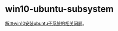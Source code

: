 # win10-ubuntu-subsystem

[解决win10安装ubuntu子系统的相关问题](https://github.com/tengge1/win10-ubuntu-subsystem/wiki)。
